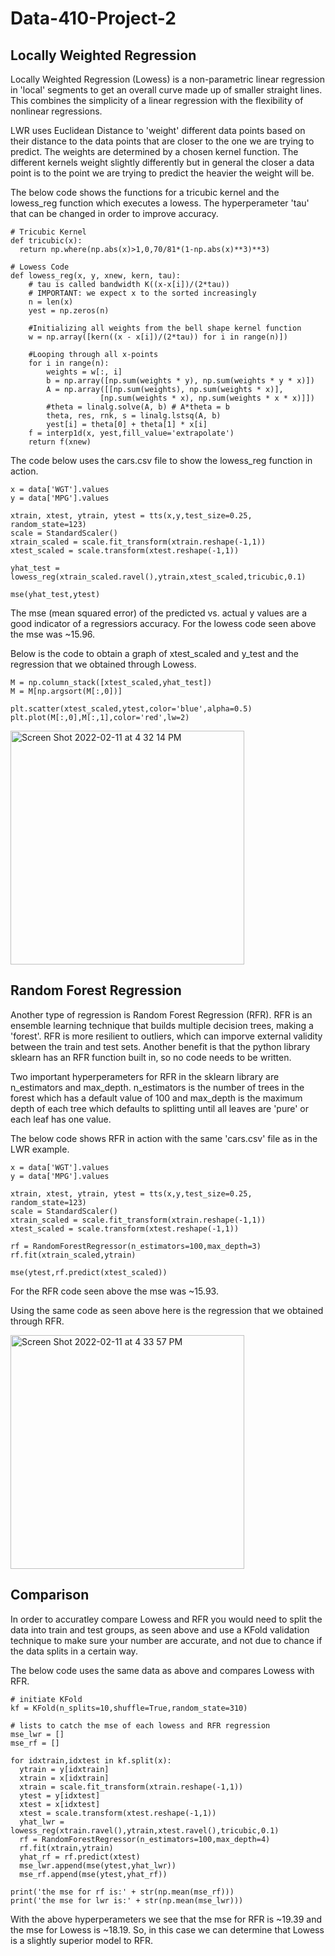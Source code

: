# Data-410-Project-2

## Locally Weighted Regression
Locally Weighted Regression (Lowess) is a non-parametric linear regression in 'local' segments to get an overall curve made up of smaller straight lines. This combines the simplicity of a linear regression with the flexibility of nonlinear regressions. 

LWR uses Euclidean Distance to 'weight' different data points based on their distance to the data points that are closer to the one we are trying to predict. The weights are determined by a chosen kernel function. The different kernels weight slightly differently but in general the closer a data point is to the point we are trying to predict the heavier the weight will be.

The below code shows the functions for a tricubic kernel and the lowess_reg function which executes a lowess. The hyperperameter 'tau' that can be changed in order to improve accuracy.

```
# Tricubic Kernel
def tricubic(x):
  return np.where(np.abs(x)>1,0,70/81*(1-np.abs(x)**3)**3)
 
# Lowess Code
def lowess_reg(x, y, xnew, kern, tau):
    # tau is called bandwidth K((x-x[i])/(2*tau))
    # IMPORTANT: we expect x to the sorted increasingly
    n = len(x)
    yest = np.zeros(n)

    #Initializing all weights from the bell shape kernel function    
    w = np.array([kern((x - x[i])/(2*tau)) for i in range(n)])     
    
    #Looping through all x-points
    for i in range(n):
        weights = w[:, i]
        b = np.array([np.sum(weights * y), np.sum(weights * y * x)])
        A = np.array([[np.sum(weights), np.sum(weights * x)],
                    [np.sum(weights * x), np.sum(weights * x * x)]])
        #theta = linalg.solve(A, b) # A*theta = b
        theta, res, rnk, s = linalg.lstsq(A, b)
        yest[i] = theta[0] + theta[1] * x[i] 
    f = interp1d(x, yest,fill_value='extrapolate')
    return f(xnew)
```
The code below uses the cars.csv file to show the lowess_reg function in action.  
```
x = data['WGT'].values
y = data['MPG'].values

xtrain, xtest, ytrain, ytest = tts(x,y,test_size=0.25, random_state=123)
scale = StandardScaler()
xtrain_scaled = scale.fit_transform(xtrain.reshape(-1,1))
xtest_scaled = scale.transform(xtest.reshape(-1,1))

yhat_test = lowess_reg(xtrain_scaled.ravel(),ytrain,xtest_scaled,tricubic,0.1)

mse(yhat_test,ytest)
```
The mse (mean squared error) of the predicted vs. actual y values are a good indicator of a regressiors accuracy. For the lowess code seen above the mse was ~15.96.

Below is the code to obtain a graph of xtest_scaled and y_test and the regression that we obtained through Lowess. 

 ```
 M = np.column_stack([xtest_scaled,yhat_test])
 M = M[np.argsort(M[:,0])]
 
 plt.scatter(xtest_scaled,ytest,color='blue',alpha=0.5)
 plt.plot(M[:,0],M[:,1],color='red',lw=2)
 ```
 
 <img width="374" alt="Screen Shot 2022-02-11 at 4 32 14 PM" src="https://user-images.githubusercontent.com/74326062/153673216-4384f17e-0baa-4b00-98a2-7a988bd44504.png">

## Random Forest Regression
Another type of regression is Random Forest Regression (RFR). RFR is an ensemble learning technique that builds multiple decision trees, making a 'forest'. RFR is more resilient to outliers, which can imporve external validity between the train and test sets. Another benefit is that the python library sklearn has an RFR function built in, so no code needs to be written. 

Two important hyperperameters for RFR in the sklearn library are n_estimators and max_depth. n_estimators is the number of trees in the forest which has a default value of 100 and max_depth is the maximum depth of each tree which defaults to splitting until all leaves are 'pure' or each leaf has one value. 

The below code shows RFR in action with the same 'cars.csv' file as in the LWR example.

```
x = data['WGT'].values
y = data['MPG'].values

xtrain, xtest, ytrain, ytest = tts(x,y,test_size=0.25, random_state=123)
scale = StandardScaler()
xtrain_scaled = scale.fit_transform(xtrain.reshape(-1,1))
xtest_scaled = scale.transform(xtest.reshape(-1,1))

rf = RandomForestRegressor(n_estimators=100,max_depth=3)
rf.fit(xtrain_scaled,ytrain)

mse(ytest,rf.predict(xtest_scaled))
```
 For the RFR code seen above the mse was ~15.93.
 
 Using the same code as seen above here is the regression that we obtained through RFR. 
 
 <img width="374" alt="Screen Shot 2022-02-11 at 4 33 57 PM" src="https://user-images.githubusercontent.com/74326062/153673388-b35f6ad7-f635-40a7-9d72-4c04fe1da423.png">

## Comparison

In order to accuratley compare Lowess and RFR you would need to split the data into train and test groups, as seen above and use a KFold validation technique to make sure your number are accurate, and not due to chance if the data splits in a certain way. 

The below code uses the same data as above and compares Lowess with RFR.

```
# initiate KFold
kf = KFold(n_splits=10,shuffle=True,random_state=310)

# lists to catch the mse of each lowess and RFR regression
mse_lwr = []
mse_rf = []

for idxtrain,idxtest in kf.split(x):
  ytrain = y[idxtrain]
  xtrain = x[idxtrain]
  xtrain = scale.fit_transform(xtrain.reshape(-1,1))
  ytest = y[idxtest]
  xtest = x[idxtest]
  xtest = scale.transform(xtest.reshape(-1,1))
  yhat_lwr = lowess_reg(xtrain.ravel(),ytrain,xtest.ravel(),tricubic,0.1)
  rf = RandomForestRegressor(n_estimators=100,max_depth=4)
  rf.fit(xtrain,ytrain)
  yhat_rf = rf.predict(xtest)
  mse_lwr.append(mse(ytest,yhat_lwr))
  mse_rf.append(mse(ytest,yhat_rf))
  
print('the mse for rf is:' + str(np.mean(mse_rf)))
print('the mse for lwr is:' + str(np.mean(mse_lwr)))
```

With the above hyperperameters we see that the mse for RFR is ~19.39 and the mse for Lowess is ~18.19. So, in this case we can determine that Lowess is a slightly superior model to RFR. 
